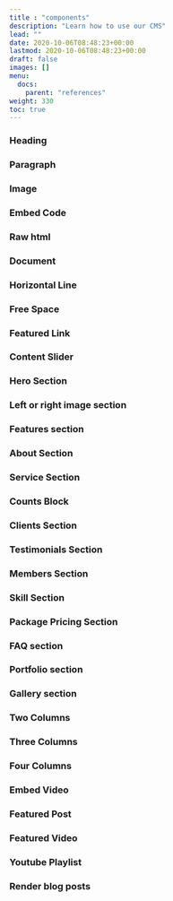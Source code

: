 ```yaml
---
title : "components"
description: "Learn how to use our CMS"
lead: ""
date: 2020-10-06T08:48:23+00:00
lastmod: 2020-10-06T08:48:23+00:00
draft: false
images: []
menu:
  docs:
    parent: "references"
weight: 330
toc: true
---
```


### Heading
### Paragraph
### Image
### Embed Code
### Raw html
### Document
### Horizontal Line
### Free Space
### Featured Link
### Content Slider
### Hero Section
### Left or right image section
### Features section
### About Section
### Service Section
### Counts Block
### Clients Section
### Testimonials Section
### Members Section
### Skill Section
### Package Pricing Section
### FAQ section
### Portfolio section
### Gallery section
### Two Columns
### Three Columns
### Four Columns
### Embed Video
### Featured Post
### Featured Video
### Youtube Playlist
### Render blog posts
